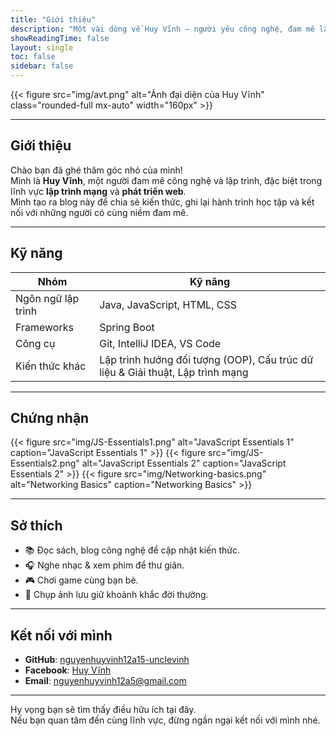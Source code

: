 ```yaml
---
title: "Giới thiệu"
description: "Một vài dòng về Huy Vĩnh — người yêu công nghệ, đam mê lập trình mạng và web."
showReadingTime: false
layout: single
toc: false
sidebar: false
---
```


{{< figure src="img/avt.png" alt="Ảnh đại diện của Huy Vĩnh" class="rounded-full mx-auto" width="160px" >}}

---

## Giới thiệu

Chào bạn đã ghé thăm góc nhỏ của mình!  
Mình là **Huy Vĩnh**, một người đam mê công nghệ và lập trình, đặc biệt trong lĩnh vực **lập trình mạng** và **phát triển web**.  
Mình tạo ra blog này để chia sẻ kiến thức, ghi lại hành trình học tập và kết nối với những người có cùng niềm đam mê.

---

## Kỹ năng

| Nhóm               | Kỹ năng                                                                        |
| ------------------ | ------------------------------------------------------------------------------ |
| Ngôn ngữ lập trình | Java, JavaScript, HTML, CSS                                                    |
| Frameworks         | Spring Boot                                                                    |
| Công cụ            | Git, IntelliJ IDEA, VS Code                                                    |
| Kiến thức khác     | Lập trình hướng đối tượng (OOP), Cấu trúc dữ liệu & Giải thuật, Lập trình mạng |

---

## Chứng nhận

<div class="certifications">
  {{< figure src="img/JS-Essentials1.png" alt="JavaScript Essentials 1" caption="JavaScript Essentials 1" >}}
  {{< figure src="img/JS-Essentials2.png" alt="JavaScript Essentials 2" caption="JavaScript Essentials 2" >}}
  {{< figure src="img/Networking-basics.png" alt="Networking Basics" caption="Networking Basics" >}}
</div>

---

## Sở thích

- 📚 Đọc sách, blog công nghệ để cập nhật kiến thức.
- 🎧 Nghe nhạc & xem phim để thư giãn.
- 🎮 Chơi game cùng bạn bè.
- 📸 Chụp ảnh lưu giữ khoảnh khắc đời thường.

---

## Kết nối với mình

- **GitHub**: [nguyenhuyvinh12a15-unclevinh](https://github.com/nguyenhuyvinh12a15-unclevinh)
- **Facebook**: [Huy Vĩnh](https://facebook.com/zinhzinhtrasV)
- **Email**: [nguyenhuyvinh12a5@gmail.com](mailto:nguyenhuyvinh12a5@gmail.com)

---

Hy vọng bạn sẽ tìm thấy điều hữu ích tại đây.  
Nếu bạn quan tâm đến cùng lĩnh vực, đừng ngần ngại kết nối với mình nhé.
